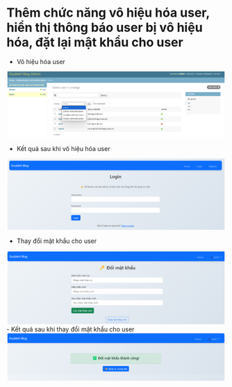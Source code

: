 # Thêm chức năng vô hiệu hóa user, hiển thị thông báo user bị vô hiệu hóa, đặt lại mật khẩu cho user

- Vô hiệu hóa user
<div align="center">
    <img src="admin_disable_user.png" alt="disable_user" width="500"/>
</div>

- Kết quả sau khi vô hiệu hóa user
<div align="center">
    <img src="disable_result.png" alt="Login Functionality" width="500"/>
</div>

- Thay đổi mật khẩu cho user
<div align="center">
    <img src="change_password.png" alt="Login Functionality" width="500"/>
</div>
- Kết quả sau khi thay đổi mật khẩu cho user
<div align="center">
    <img src="password_change_sucessfull.png" alt="Login Functionality" width="500"/>
</div>